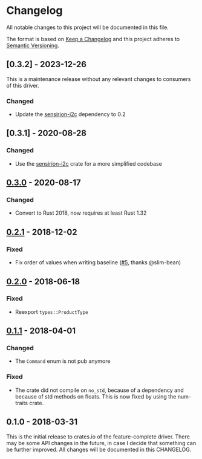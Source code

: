 # Changelog

All notable changes to this project will be documented in this file.

The format is based on [Keep a Changelog](http://keepachangelog.com/en/1.0.0/)
and this project adheres to [Semantic Versioning](http://semver.org/spec/v2.0.0.html).


## [0.3.2] - 2023-12-26

This is a maintenance release without any relevant changes to consumers of this
driver.

### Changed

- Update the [sensirion-i2c](https://crates.io/crates/sensirion-i2c) dependency to 0.2


## [0.3.1] - 2020-08-28

### Changed

- Use the [sensirion-i2c](https://crates.io/crates/sensirion-i2c) crate for a
  more simplified codebase


## [0.3.0] - 2020-08-17

### Changed

- Convert to Rust 2018, now requires at least Rust 1.32


## [0.2.1] - 2018-12-02

### Fixed

- Fix order of values when writing baseline ([#5][i5], thanks @slim-bean)


## [0.2.0] - 2018-06-18

### Fixed

- Reexport `types::ProductType`


## [0.1.1] - 2018-04-01

### Changed

- The `Command` enum is not pub anymore

### Fixed

- The crate did not compile on `no_std`, because of a dependency and because of
  std methods on floats. This is now fixed by using the num-traits crate.


## 0.1.0 - 2018-03-31

This is the initial release to crates.io of the feature-complete driver. There
may be some API changes in the future, in case I decide that something can be
further improved. All changes will be documented in this CHANGELOG.


[Unreleased]: https://github.com/dbrgn/sgp30-rs/compare/v0.3.0...HEAD
[0.3.0]: https://github.com/dbrgn/sgp30-rs/compare/v0.2.1...v0.3.0
[0.2.1]: https://github.com/dbrgn/sgp30-rs/compare/v0.2.0...v0.2.1
[0.2.0]: https://github.com/dbrgn/sgp30-rs/compare/v0.1.1...v0.2.0
[0.1.1]: https://github.com/dbrgn/sgp30-rs/compare/v0.1.0...v0.1.1

[i5]: https://github.com/dbrgn/sgp30-rs/pull/5
